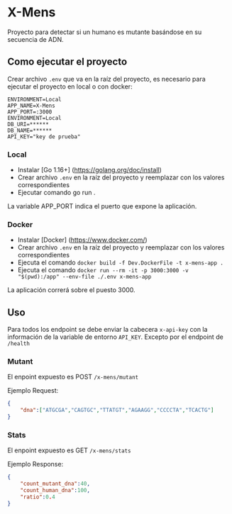 # X-Mens
Proyecto para detectar si un humano es mutante basándose en su secuencia de ADN.

## Como ejecutar el proyecto

Crear archivo `.env` que va en la raíz del proyecto, es necesario para ejecutar el proyecto en local o con docker:

```
ENVIRONMENT=Local
APP_NAME=X-Mens
APP_PORT=:3000
ENVIRONMENT=Local
DB_URI=******
DB_NAME=******
API_KEY="key de prueba"
```

### Local

- Instalar [Go 1.16+] (https://golang.org/doc/install)
- Crear archivo `.env` en la raíz del proyecto y reemplazar con los valores correspondientes
- Ejecutar comando go run .

La variable APP_PORT indica el puerto que expone la aplicación.

### Docker

- Instalar [Docker] (https://www.docker.com/)
- Crear archivo `.env` en la raíz del proyecto y reemplazar con los valores correspondientes
- Ejecuta el comando `docker build -f Dev.DockerFile -t x-mens-app .`
- Ejecuta el comando `docker run --rm -it -p 3000:3000 -v "$(pwd):/app" --env-file ./.env x-mens-app`

La aplicación correrá sobre el puesto 3000.

## Uso

Para todos los endpoint se debe enviar la cabecera `x-api-key` con la información de la variable de entorno `API_KEY`. Excepto por el endpoint de `/health`

### Mutant

El enpoint expuesto es POST `/x-mens/mutant`

Ejemplo Request:
```json
{
    "dna":["ATGCGA","CAGTGC","TTATGT","AGAAGG","CCCCTA","TCACTG"]
}
```

### Stats

El enpoint expuesto es GET `/x-mens/stats`

Ejemplo Response:
```json
{
    "count_mutant_dna":40, 
    "count_human_dna":100, 
    "ratio":0.4
}
```
